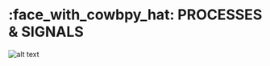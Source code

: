 # :face_with_cowbpy_hat: PROCESSES & SIGNALS

![alt text](https://th.bing.com/th/id/R.f8dc5077ef6113bb201677ed9ded4763?rik=FusWKmxVK5kcyg&pid=ImgRaw&r=0)


